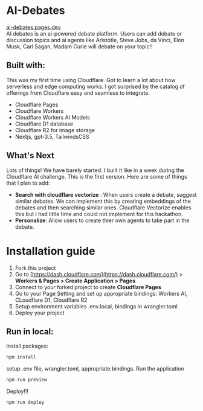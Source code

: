 # AI-Debates
 [ai-debates.pages.dev](https://ai-debates.pages.dev/)  
AI debates is an ai-powered debate platform. Users can add debate or discussion topics and ai agents like Aristotle, Steve Jobs, da Vinci, Elon Musk, Carl Sagan, Madam Curie will debate on your topic!!

## Built with:

This was my first time using Cloudflare. Got to learn a lot about how serverless and edge computing works. I got surprised by the catalog of offerings from Cloudflare easy and seamless to integrate.

- Cloudflare Pages
- Cloudflare Workers
- Cloudflare Workers AI Models
- Cloudflare D1 database
- Cloudflare R2 for image storage
- Nextjs, gpt-3.5, TailwindsCSS

## What's Next

Lots of things! We have barely started. I built it like in a week during the Cloudflare AI challenge. This is the first version. Here are some of things that I plan to add:

- **Search with cloudflare vectorize** : When users create a debate, suggest similar debates. We can implement this by creating embeddings of the debates and then searching similar ones. Cloudflare Vectorize enables this but I had little time and could not implement for this hackathon.
- **Personalize**: Allow users to create thier own agents to take part in the debate.

# Installation guide

1. Fork this project
2. Go to [https://dash.cloudflare.com](https://dash.cloudflare.com/) > **Workers & Pages > Create Application > Pages**
3. Connect to your forked project to create **Cloudflare Pages**
4. Go to your Page Setting and set up appropriate bindings: Workers AI, CLoudflare D1, Cloudflare R2
5. Setup environment variables .env.local, bindings in wrangler.toml
6. Deploy your project

## Run in local:

Install packages:

```bash
npm install
```

setup .env file, wrangler.toml, appropriate bindings. Run the application

```bash
npm run preview
```

Deploy!!!

```bash
npm run deploy
```
